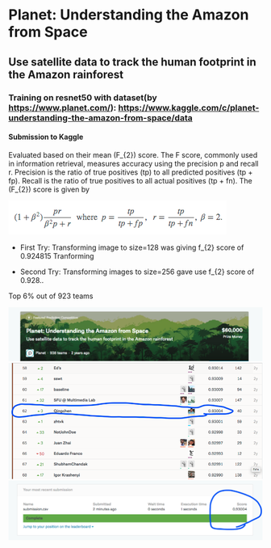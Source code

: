 # Planet: Understanding the Amazon from Space

## Use satellite data to track the human footprint in the Amazon rainforest

### Training on resnet50 with dataset(by https://www.planet.com/): https://www.kaggle.com/c/planet-understanding-the-amazon-from-space/data

#### Submission to Kaggle

Evaluated based on their mean (F_{2}) score. The F score, commonly used in information retrieval, measures accuracy using the precision p and recall r. Precision is the ratio of true positives (tp) to all predicted positives (tp + fp). Recall is the ratio of true positives to all actual positives (tp + fn). The (F_{2}) score is given by

![](f2_score.png)

* First Try:
Transforming image to size=128 was giving f_{2} score of 0.924815
Tranforming 

* Second Try:
Transforming images to size=256 gave use f_{2} score of 0.928..

Top 6% out of 923 teams

![](kaggle/competition.png)
![](kaggle/leaderboard.png)
![](kaggle/myscore.png)